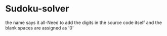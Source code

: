 # Sudoku-solver
the name says it all-Need to add the digits in the source code itself and the blank spaces are assigned as '0'

